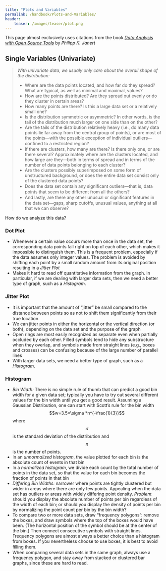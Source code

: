 ```yaml
---
title: "Plots and Variables"
permalink: /handbook/Plots-and-Variables/
header:
    teaser: /images/teaser/plot.png
---
```

This page almost exclusively uses citations from the book [*Data Analysis with Open Source Tools*](http://shop.oreilly.com/product/9780596802363.do) by *Philipp K. Janert*

## Single Variables (Univariate)

> *With univariate data, we usualy only care about the overall shape of the distribution:*
> - Where are the data points located, and how far do they spread? What are typical, as well as minimal and maximal, values? 
> - How are the points distributed? Are they spread out evenly or do they cluster in certain areas? 
> - How many points are there? Is this a large data set or a relatively small one? 
> - Is the distribution symmetric or asymmetric? In other words, is the tail of the distribution much larger on one side than on the other? 
> - Are the tails of the distribution relatively heavy (i.e., do many data points lie far away from the central group of points), or are most of the points—with the possible exception of individual outliers—conﬁned to a restricted region? 
> - If there are clusters, how many are there? Is there only one, or are there several? Approximately where are the clusters located, and how large are they—both in terms of spread and in terms of the number of data points belonging to each cluster? 
> - Are the clusters possibly superimposed on some form of unstructured background, or does the entire data set consist only of the clustered data points? 
> - Does the data set contain any signiﬁcant outliers—that is, data points that seem to be different from all the others? 
> - And lastly, are there any other unusual or signiﬁcant features in the data set—gaps, sharp cutoffs, unusual values, anything at all that we can observe?

How do we analyze this data?

### Dot Plot

- Whenever a certain value occurs more than once in the data set, the corresponding data points fall right on top of each other, which makes it impossible to distinguish them. This is a frequent problem, especially if the data assumes only integer values. The problem is avoided by shifting each point by a small random amount from its original position resulting in a *Jitter Plot*
- Makes it hard to read off quantitative information from the graph. In particular, if we are dealing with larger data sets, then we need a better type of graph, such as a *Histogram*.

### Jitter Plot

- It is important that the amount of “jitter” be small compared to the distance between points so as not to shift them signiﬁcantly from their true location.
- We can jitter points in either the horizontal or the vertical direction (or both), depending on the data set and the purpose of the graph
- Open rings are most easily recognized as separate even when partially occluded by each other. Filled symbols tend to hide any substructure when they overlap, and symbols made from straight lines (e.g., boxes and crosses) can be confusing because of the large number of parallel lines
- With larger data sets, we need a better type of graph, such as a *Histogram*.

### Histogram

- *Bin Width:* There is no simple rule of thumb that can predict a good bin width for a given data set; typically you have to try out several different values for the bin width until you get a good result. Assuming a Gaussian Distribution, one can start with Scott’s rule for the bin width $$w=3.5*\sigma *n^{-\frac{1}{3}}$$ where $$\sigma$$ is the standard deviation of the distribution and $$n$$ is the number of points.
- In an *unnormalized histogram*, the value plotted for each bin is the absolute count of events in that bin
- In a *normalized histogram*, we divide each count by the total number of points in the data set, so that the value for each bin becomes the fraction of points in that bin
- *Differing Bin Widths:* narrower where points are tightly clustered but wider in areas where there are only few points. Appealing when the data set has outliers or areas with widely differing point density. *Problem*: should you display the absolute number of points per bin regardless of the width of each bin; or should you display the density of points per bin by normalizing the point count per bin by the bin width?
- To compare two or more data sets, draw “frequency polygons”: remove the boxes, and draw symbols where the top of the boxes would have been. (The horizontal position of the symbol should be at the center of the bin.) Then connect consecutive symbols with straight lines. Frequency polygons are almost always a better choice than a histogram from boxes. If you nevertheless choose to use boxes, it is best to avoid ﬁlling them.
- When comparing several data sets in the same graph, always use a frequency polygon, and stay away from stacked or clustered bar graphs, since these are hard to read.









